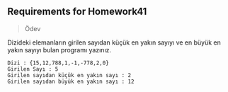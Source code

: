 ## Requirements for Homework41

> Ödev

Dizideki elemanların girilen sayıdan küçük en yakın sayıyı ve en büyük en yakın sayıyı bulan programı yazınız.

```
Dizi : {15,12,788,1,-1,-778,2,0}
Girilen Sayı : 5
Girilen sayıdan küçük en yakın sayı : 2
Girilen sayıdan büyük en yakın sayı : 12
```
